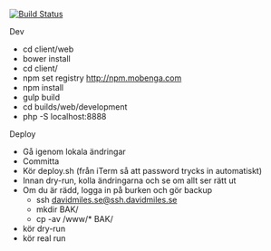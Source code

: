 [![Build Status](https://travis-ci.org/johanfrick/davidmiles.svg?branch=master)](https://travis-ci.org/johanfrick/davidmiles)

Dev
* cd client/web
* bower install
* cd client/
* npm set registry http://npm.mobenga.com
* npm install
* gulp build
* cd builds/web/development
* php -S localhost:8888

Deploy
* Gå igenom lokala ändringar
* Committa
* Kör deploy.sh (från iTerm så att password trycks in automatiskt)
* Innan dry-run, kolla ändringarna och se om allt ser rätt ut
* Om du är rädd, logga in på burken och gör backup
    * ssh davidmiles.se@ssh.davidmiles.se
    * mkdir BAK/<datum>
    * cp -av /www/* BAK/<datum>
* kör dry-run
* kör real run
